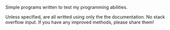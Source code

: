 Simple programs written to test my programming abilities.

Unless specified, are all writted using only the the documentation.  No stack overflow input.  If you have any improved methods, please share them!